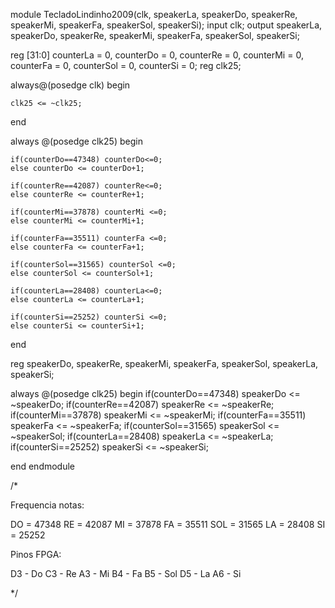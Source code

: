 module TecladoLindinho2009(clk, speakerLa, speakerDo, speakerRe, speakerMi, speakerFa, speakerSol, speakerSi);
input clk; 
output speakerLa, speakerDo, speakerRe, speakerMi, speakerFa, speakerSol, speakerSi; 

reg [31:0] counterLa = 0, counterDo = 0, counterRe = 0, counterMi = 0, counterFa = 0, counterSol = 0, counterSi = 0;
reg clk25;

always@(posedge clk)
begin

	clk25 <= ~clk25;
	
end

always @(posedge clk25)
begin

	if(counterDo==47348) counterDo<=0; 
	else counterDo <= counterDo+1;

	if(counterRe==42087) counterRe<=0; 
	else counterRe <= counterRe+1;

	if(counterMi==37878) counterMi <=0; 
	else counterMi <= counterMi+1;

	if(counterFa==35511) counterFa <=0; 
	else counterFa <= counterFa+1;

	if(counterSol==31565) counterSol <=0; 
	else counterSol <= counterSol+1;

	if(counterLa==28408) counterLa<=0; 
	else counterLa <= counterLa+1;

	if(counterSi==25252) counterSi <=0; 
	else counterSi <= counterSi+1;

end
    
reg speakerDo, speakerRe, speakerMi, speakerFa, speakerSol, speakerLa, speakerSi;

always @(posedge clk25)
begin
	if(counterDo==47348) speakerDo <= ~speakerDo;
	if(counterRe==42087) speakerRe <= ~speakerRe;
	if(counterMi==37878) speakerMi <= ~speakerMi;
	if(counterFa==35511) speakerFa <= ~speakerFa;
	if(counterSol==31565) speakerSol <= ~speakerSol;
	if(counterLa==28408) speakerLa <= ~speakerLa;
	if(counterSi==25252) speakerSi <= ~speakerSi;

end 
endmodule

/*

Frequencia notas:

DO = 47348
RE = 42087
MI = 37878
FA = 35511
SOL = 31565
LA = 28408
SI = 25252

Pinos FPGA:

D3 - Do
C3 - Re
A3 - Mi
B4 - Fa
B5 - Sol
D5 - La
A6 - Si

*/ 
